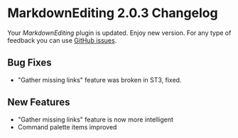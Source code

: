 # MarkdownEditing 2.0.3 Changelog

Your _MarkdownEditing_ plugin is updated. Enjoy new version. For any type of feedback you can use [GitHub issues][issues].

## Bug Fixes

* "Gather missing links" feature was broken in ST3, fixed.

## New Features

* "Gather missing links" feature is now more intelligent
* Command palette items improved

[issues]: https://github.com/SublimeText-Markdown/MarkdownEditing/issues

